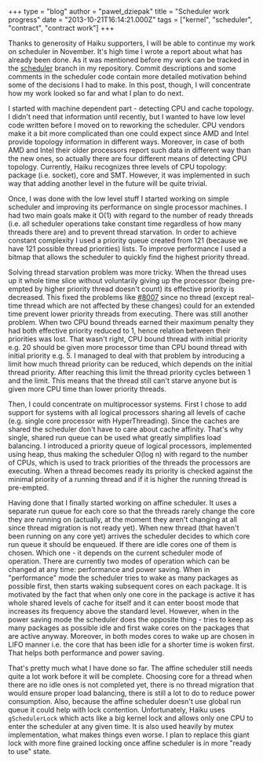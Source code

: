 +++
type = "blog"
author = "paweł_dziepak"
title = "Scheduler work progress"
date = "2013-10-21T16:14:21.000Z"
tags = ["kernel", "scheduler", "contract", "contract work"]
+++

Thanks to generosity of Haiku supporters, I will be able to continue my work on scheduler in November. It's high time I wrote a report about what has already been done. As it was mentioned before my work can be tracked in the <a href="https://github.com/pdziepak/Haiku/tree/scheduler">scheduler</a> branch in my repository. Commit descriptions and some comments in the scheduler code contain more detailed motivation behind some of the decisions I had to make. In this post, though, I will concentrate how my work looked so far and what I plan to do next.

<!--more-->

I started with machine dependent part - detecting CPU and cache topology. I didn't need that information until recently, but I wanted to have low level code written before I moved on to reworking the scheduler. CPU vendors make it a bit more complicated than one could expect since AMD and Intel provide topology information in different ways. Moreover, in case of both AMD and Intel their older processors report such data in different way than the new ones, so actually there are four different means of detecting CPU topology. Currently, Haiku recognizes three levels of CPU topology: package (i.e. socket), core and SMT. However, it was implemented in such way that adding another level in the future will be quite trivial.

Once, I was done with the low level stuff I started working on simple scheduler and improving its performance on single processor machines. I had two main goals make it O(1) with regard to the number of ready threads (i.e. all scheduler operations take constant time regardless of how many threads there are) and to prevent thread starvation. In order to achieve constant complexity I used a priority queue created from 121 (because we have 121 possible thread priorities) lists. To improve performance I used a bitmap that allows the scheduler to quickly find the highest priority thread.

Solving thread starvation problem was more tricky. When the thread uses up it whole time slice without voluntarily giving up the processor (being pre-empted by higher priority thread doesn't count) its effective priority is decreased. This fixed the problems like <a href="https://dev.haiku-os.org/ticket/8007">#8007</a> since no thread (except real-time thread which are not affected by these changes) could for an extended time prevent lower priority threads from executing. There was still another problem. When two CPU bound threads earned their maximum penalty they had both effective priority reduced to 1, hence relation between their priorities was lost. That wasn't right,  CPU bound thread with initial priority e.g. 20 should be given more processor time than CPU bound thread with initial priority e.g. 5. I managed to deal with that problem by introducing a limit how much thread priority can be reduced, which depends on the initial thread priority. After reaching this limit the thread priority cycles between 1 and the limit. This means that the thread still can't starve anyone but is given more CPU time than lower priority threads.

Then, I could concentrate on multiprocessor systems. First I chose to add support for systems with all logical processors sharing all levels of cache (e.g. single core processor with HyperThreading). Since the caches are shared the scheduler don't have to care about cache affinity. That's why single, shared run queue can be used what greatly simplifies load balancing. I introduced a priority queue of logical processors, implemented using heap, thus making the scheduler O(log n) with regard to the number of CPUs, which is used to track priorities of the threads the processors are executing. When a thread becomes ready its priority is checked against the minimal priority of a running thread and if it is higher the running thread is pre-empted.

Having done that I finally started working on affine scheduler. It uses a separate run queue for each core so that the threads rarely change the core they are running on (actually, at the moment they aren't changing at all since thread migration is not ready yet).  When new thread (that haven't been running on any core yet) arrives the scheduler decides to which core run queue it should be enqueued. If there are idle cores one of them is chosen. Which one - it depends on the current scheduler mode of operation. There are currently two modes of operation which can be changed at any time: performance and power saving. When in "performance" mode the scheduler tries to wake as many packages as possible first, then starts waking subsequent cores on each package. It is motivated by the fact that when only one core in the package is active it has whole shared levels of cache for itself and it can enter boost mode that increases its frequency above the standard level. However, when in the power saving mode the scheduler does the opposite thing - tries to keep as many packages as possible idle and first wake cores on the packages that are active anyway. Moreover, in both modes cores to wake up are chosen in LIFO manner i.e. the core that has been idle for a shorter time is woken first. That helps both performance and power saving.

That's pretty much what I have done so far. The affine scheduler still needs quite a lot work before it will be complete. Choosing core for a thread when there are no idle ones is not completed yet, there is no thread migration that would ensure proper load balancing, there is still a lot to do to reduce power consumption. Also, because the affine scheduler doesn't use global run queue it could help with lock contention. Unfortunately, Haiku uses <code>gSchedulerLock</code> which acts like a big kernel lock and allows only one CPU to enter the scheduler at any given time. It is also used heavily by mutex implementation, what makes things even worse. I plan to replace this giant lock with more fine grained locking once affine scheduler is in more "ready to use" state.